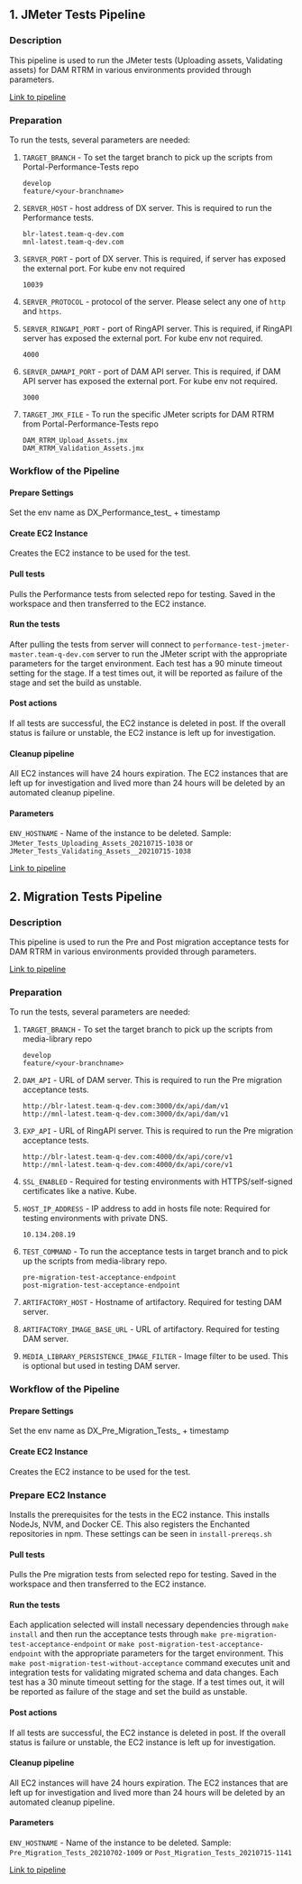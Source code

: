 ## 1. JMeter Tests Pipeline
### Description

This pipeline is used to run the JMeter tests (Uploading assets, Validating assets) for DAM RTRM in various environments provided through parameters.

[Link to pipeline](https://portal-jenkins-develop.cwp.pnp-hcl.com/job/CI/job/DAM_RTRM_Automation_Tests/job/DAM_JMeter_Tests)

### Preparation

To run the tests, several parameters are needed:

1. `TARGET_BRANCH` - To set the target branch to pick up the scripts from Portal-Performance-Tests repo
    ```
    develop
    feature/<your-branchname>
    ```

2. `SERVER_HOST` - host address of DX server. This is required to run the Performance tests.

    ```
    blr-latest.team-q-dev.com
    mnl-latest.team-q-dev.com
    ```

3. `SERVER_PORT` - port of DX server. This is required, if server has exposed the external port. For kube env not required

    ```
    10039
    ```

4. `SERVER_PROTOCOL` - protocol of the server. Please select any one of `http` and `https`.

5. `SERVER_RINGAPI_PORT` - port of RingAPI server. This is required, if RingAPI server has exposed the external port. For kube env not required.

    ```
    4000
    ```

6. `SERVER_DAMAPI_PORT` - port of DAM API server. This is required, if DAM API server has exposed the external port. For kube env not required.

    ```
    3000
    ```

7. `TARGET_JMX_FILE` - To run the specific JMeter scripts for DAM RTRM from Portal-Performance-Tests repo
    ```
    DAM_RTRM_Upload_Assets.jmx
    DAM_RTRM_Validation_Assets.jmx
    ```
### Workflow of the Pipeline

#### Prepare Settings
Set the env name as DX_Performance_test_ + timestamp 

#### Create EC2 Instance 
Creates the EC2 instance to be used for the test.

#### Pull tests
Pulls the Performance tests from selected repo for testing. Saved in the workspace and then transferred to the EC2 instance.

#### Run the tests
After pulling the tests from server will connect to `performance-test-jmeter-master.team-q-dev.com` server to run the JMeter script with the appropriate parameters for the target environment. Each test has a 90 minute timeout setting for the stage. If a test times out, it will be reported as failure of the stage and set the build as unstable.

#### Post actions
If all tests are successful, the EC2 instance is deleted in post. If the overall status is failure or unstable, the EC2 instance is left up for investigation.


#### Cleanup pipeline
All EC2 instances will have 24 hours expiration. The EC2 instances that are left up for investigation and lived more than 24 hours will be deleted by an automated cleanup pipeline.

#### Parameters
`ENV_HOSTNAME` - Name of the instance to be deleted. Sample: `JMeter_Tests_Uploading_Assets_20210715-1038` or `JMeter_Tests_Validating_Assets__20210715-1038`


[Link to pipeline](https://portal-jenkins-develop.cwp.pnp-hcl.com/job/CI/job/DAM_RTRM_Automation_Tests/job/DAM_JMeter_Tests)

## 2. Migration Tests Pipeline

### Description

This pipeline is used to run the Pre and Post migration acceptance tests for DAM RTRM in various environments provided through parameters.

[Link to pipeline](https://portal-jenkins-develop.cwp.pnp-hcl.com/job/CI/job/DAM_RTRM_Automation_Tests/job/DAM_Migration_Tests/)

### Preparation

To run the tests, several parameters are needed:

1. `TARGET_BRANCH` - To set the target branch to pick up the scripts from media-library repo
    ```
    develop
    feature/<your-branchname>
    ```

2. `DAM_API` - URL of DAM server. This is required to run the Pre migration acceptance tests.

    ```
    http://blr-latest.team-q-dev.com:3000/dx/api/dam/v1
    http://mnl-latest.team-q-dev.com:3000/dx/api/dam/v1
    ```

3. `EXP_API` - URL of RingAPI server. This is required to run the Pre migration acceptance tests.

    ```
    http://blr-latest.team-q-dev.com:4000/dx/api/core/v1
    http://mnl-latest.team-q-dev.com:4000/dx/api/core/v1
    ```

4. `SSL_ENABLED` - Required for testing environments with HTTPS/self-signed certificates like a native. Kube.

5. `HOST_IP_ADDRESS` - IP address to add in hosts file note: Required for testing environments with private DNS.

    ```
    10.134.208.19
    ```

6. `TEST_COMMAND` - To run the acceptance tests in target branch and to pick up the scripts from media-library repo.

    ```
    pre-migration-test-acceptance-endpoint
    post-migration-test-acceptance-endpoint
    ```

7. `ARTIFACTORY_HOST` - Hostname of artifactory. Required for testing DAM server.

8. `ARTIFACTORY_IMAGE_BASE_URL` - URL of artifactory. Required for testing DAM server.

9. `MEDIA_LIBRARY_PERSISTENCE_IMAGE_FILTER` - Image filter to be used. This is optional but used in testing DAM server.

### Workflow of the Pipeline

#### Prepare Settings
Set the env name as DX_Pre_Migration_Tests_ + timestamp 

#### Create EC2 Instance 
Creates the EC2 instance to be used for the test.

### Prepare EC2 Instance
Installs the prerequisites for the tests in the EC2 instance. This installs NodeJs, NVM, and Docker CE. This also registers the Enchanted repositories in npm. These settings can be seen in `install-prereqs.sh`
#### Pull tests
Pulls the Pre migration tests from selected repo for testing. Saved in the workspace and then transferred to the EC2 instance.

#### Run the tests
Each application selected will install necessary dependencies through `make install` and then run the acceptance tests through `make pre-migration-test-acceptance-endpoint` or `make post-migration-test-acceptance-endpoint` with the appropriate parameters for the target environment. This `make post-migration-test-without-acceptance` command executes unit and integration tests for validating migrated schema and data changes. Each test has a 30 minute timeout setting for the stage. If a test times out, it will be reported as failure of the stage and set the build as unstable.

#### Post actions
If all tests are successful, the EC2 instance is deleted in post. If the overall status is failure or unstable, the EC2 instance is left up for investigation.


#### Cleanup pipeline
All EC2 instances will have 24 hours expiration. The EC2 instances that are left up for investigation and lived more than 24 hours will be deleted by an automated cleanup pipeline.

#### Parameters
`ENV_HOSTNAME` - Name of the instance to be deleted. Sample: `Pre_Migration_Tests_20210702-1009` or `Post_Migration_Tests_20210715-1141`


[Link to pipeline](https://portal-jenkins-develop.cwp.pnp-hcl.com/job/CI/job/DAM_RTRM_Automation_Tests/job/DAM_Migration_Tests/)
